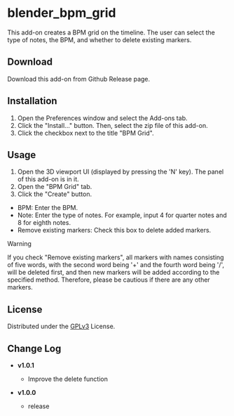 # blender_bpm_grid
This add-on creates a BPM grid on the timeline. The user can select the type of notes, the BPM, and whether to delete existing markers.

## Download
Download this add-on from Github Release page.

## Installation
1. Open the Preferences window and select the Add-ons tab.
2. Click the "Install..." button. Then, select the zip file of this add-on.
3. Click the checkbox next to the title "BPM Grid".

## Usage
1. Open the 3D viewport UI (displayed by pressing the 'N' key). The panel of this add-on is in it.
2. Open the "BPM Grid" tab.
3. Click the "Create" button.

- BPM: Enter the BPM.
- Note: Enter the type of notes. For example, input 4 for quarter notes and 8 for eighth notes.
- Remove existing markers: Check this box to delete added markers.

> [!WARNING]
> If you check "Remove existing markers", all markers with names consisting of five words, with the second word being '+' and the fourth word being '/', will be deleted first, and then new markers will be added according to the specified method. Therefore, please be cautious if there are any other markers.

## License
Distributed under the [GPLv3](LICENSE) License.

## Change Log 
- **v1.0.1**
  - Improve the delete function

- **v1.0.0**
  - release
